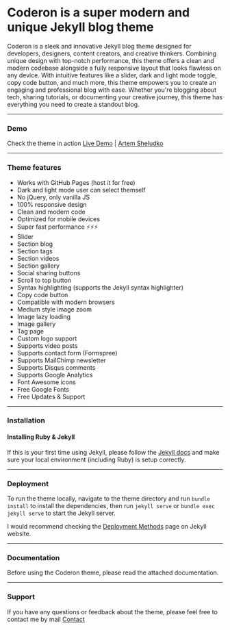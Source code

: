 # Coderon is a super modern and unique Jekyll blog theme

Coderon is a sleek and innovative Jekyll blog theme designed for developers, designers, content creators, and creative thinkers. Combining unique design with top-notch performance, this theme offers a clean and modern codebase alongside a fully responsive layout that looks flawless on any device. With intuitive features like a slider, dark and light mode toggle, copy code button, and much more, this theme empowers you to create an engaging and professional blog with ease. Whether you're blogging about tech, sharing tutorials, or documenting your creative journey, this theme has everything you need to create a standout blog.


* * *

### Demo

Check the theme in action [Live Demo](https://coderon-jekyll.netlify.app/) |
[Artem Sheludko](https://jekyllthemes.io/developers/artem-sheludko)

* * *

### Theme features

- Works with GitHub Pages (host it for free)
- Dark and light mode user can select themself
- No jQuery, only vanilla JS
- 100% responsive design
- Clean and modern code
- Optimized for mobile devices
- Super fast performance ⚡⚡⚡
- Slider
- Section blog
- Section tags
- Section videos
- Section gallery
- Social sharing buttons
- Scroll to top button
- Syntax highlighting (supports the Jekyll syntax highlighter)
- Copy code button
- Compatible with modern browsers
- Medium style image zoom
- Image lazy loading
- Image gallery
- Tag page
- Custom logo support
- Supports video posts
- Supports contact form (Formspree)
- Supports MailChimp newsletter
- Supports Disqus comments
- Supports Google Analytics
- Font Awesome icons
- Free Google Fonts
- Free Updates & Support

* * *

### Installation

#### Installing Ruby & Jekyll

If this is your first time using Jekyll, please follow the [Jekyll docs](https://jekyllrb.com/docs/installation/) and make sure your local environment (including Ruby) is setup correctly.

* * *

### Deployment

To run the theme locally, navigate to the theme directory and run `bundle install` to install the dependencies, then run `jekyll serve` or `bundle exec jekyll serve` to start the Jekyll server.

I would recommend checking the [Deployment Methods](https://jekyllrb.com/docs/deployment-methods/) page on Jekyll website.

* * *

### Documentation

Before using the Coderon theme, please read the attached documentation.

* * *

### Support

<p>If you have any questions or feedback about the theme, please feel free to contact me by mail <a href="mailto:hi.artemsheludko@gmail.com">Contact</a><p>